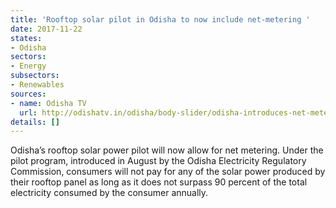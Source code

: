 ```yaml
---
title: 'Rooftop solar pilot in Odisha to now include net-metering '
date: 2017-11-22
states:
- Odisha
sectors:
- Energy
subsectors:
- Renewables
sources:
- name: Odisha TV
  url: http://odishatv.in/odisha/body-slider/odisha-introduces-net-metering-system-in-rooftop-solar-power-plant-254360/
details: []
---
```


Odisha’s rooftop solar power pilot will now allow for net metering. Under the pilot program, introduced in August by the Odisha Electricity Regulatory Commission, consumers will not pay for any of the solar power produced by their rooftop panel as long as it does not surpass 90 percent of the total electricity consumed by the consumer annually.
